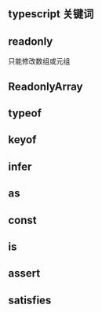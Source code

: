 ## typescript 关键词

## readonly
只能修改数组或元组

## ReadonlyArray

## typeof 

## keyof

## infer

## as

## const

## is

## assert

## satisfies 